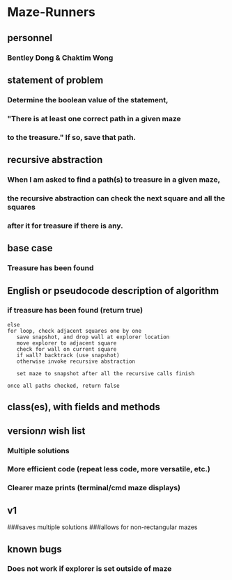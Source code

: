 # Maze-Runners

## personnel
### Bentley Dong & Chaktim Wong

## statement of problem
### Determine the boolean value of the statement,
### "There is at least one correct path in a given maze
### to the treasure." If so, save that path.

## recursive abstraction
### When I am asked to find a path(s) to treasure in a given maze,
### the recursive abstraction can check the next square and all the squares
### after it for treasure if there is any.

## base case
### Treasure has been found

## English or pseudocode description of algorithm

### if treasure has been found (return true)
    else
	for loop, check adjacent squares one by one
	   save snapshot, and drop wall at explorer location
	   move explorer to adjacent square
	   check for wall on current square
	   if wall? backtrack (use snapshot)
	   otherwise invoke recursive abstraction

	   set maze to snapshot after all the recursive calls finish

	once all paths checked, return false

## class(es), with fields and methods

## version*n* wish list
### Multiple solutions
### More efficient code (repeat less code, more versatile, etc.)
### Clearer maze prints (terminal/cmd maze displays)
###

## v1
###saves multiple solutions
###allows for non-rectangular mazes

## known bugs
### Does not work if explorer is set outside of maze